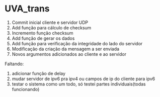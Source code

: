 # UVA_trans
1) Commit inicial cliente e servidor UDP
2) Add função para cálculo de checksum
3) Incremento função checksum
4) Add função de gerar os dados
5) Add função para verificação da integridade do lado do servidor
6) Modificação da criação da mensagem a ser enviada
7) Novos argumentos adicionados ao cliente e ao servidor


Faltando:
1) adicionar função de delay
2) mudar servidor de ipv6 pra ipv4 ou campos de ip do cliente para ipv6
2) testar o sistema como um todo, só testei partes individuais(todas funcionando)
